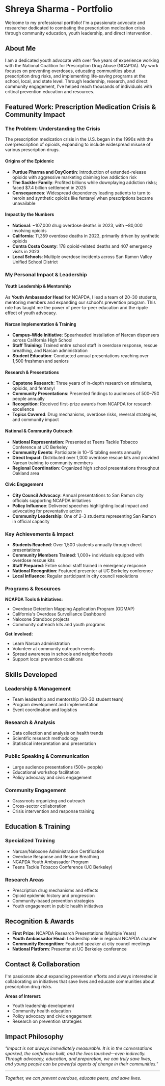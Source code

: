 # Shreya Sharma - Portfolio

Welcome to my professional portfolio! I'm a passionate advocate and researcher dedicated to combating the prescription medication crisis through community education, youth leadership, and direct intervention.

## About Me

I am a dedicated youth advocate with over five years of experience working with the National Coalition for Prescription Drug Abuse (NCAPDA). My work focuses on preventing overdoses, educating communities about prescription drug risks, and implementing life-saving programs at the school, local, and state level. Through leadership, research, and direct community engagement, I've helped reach thousands of individuals with critical prevention education and resources.

## Featured Work: Prescription Medication Crisis & Community Impact

### The Problem: Understanding the Crisis

The prescription medication crisis in the U.S. began in the 1990s with the overprescription of opioids, expanding to include widespread misuse of various prescription drugs.

#### Origins of the Epidemic
- **Purdue Pharma and OxyContin**: Introduction of extended-release opioids with aggressive marketing claiming low addiction risk
- **The Sackler Family**: Profited billions while downplaying addiction risks; faced $7.4 billion settlement in 2025
- **Consequences**: Widespread dependency leading patients to turn to heroin and synthetic opioids like fentanyl when prescriptions became unavailable

#### Impact by the Numbers
- **National**: ~107,000 drug overdose deaths in 2023, with ~80,000 involving opioids
- **California**: 11,359 overdose deaths in 2023, primarily driven by synthetic opioids
- **Contra Costa County**: 178 opioid-related deaths and 407 emergency visits in 2023
- **Local Schools**: Multiple overdose incidents across San Ramon Valley Unified School District

### My Personal Impact & Leadership

#### Youth Leadership & Mentorship
As **Youth Ambassador Head** for NCAPDA, I lead a team of 20–30 students, mentoring members and expanding our school's prevention program. This role has taught me the power of peer-to-peer education and the ripple effect of youth advocacy.

#### Narcan Implementation & Training
- **Campus-Wide Initiative**: Spearheaded installation of Narcan dispensers across California High School
- **Staff Training**: Trained entire school staff in overdose response, rescue breathing, and Narcan administration
- **Student Education**: Conducted annual presentations reaching over 1,500 freshmen and seniors

#### Research & Presentations
- **Capstone Research**: Three years of in-depth research on stimulants, opioids, and fentanyl
- **Community Presentations**: Presented findings to audiences of 500–750 people annually
- **Recognition**: Received first-prize awards from NCAPDA for research excellence
- **Topics Covered**: Drug mechanisms, overdose risks, reversal strategies, and community impact

#### National & Community Outreach
- **National Representation**: Presented at Teens Tackle Tobacco Conference at UC Berkeley
- **Community Events**: Participate in 10–15 tabling events annually
- **Direct Impact**: Distributed over 1,000 overdose rescue kits and provided Narcan training to community members
- **Regional Coordination**: Organized high school presentations throughout Oakland area

#### Civic Engagement
- **City Council Advocacy**: Annual presentations to San Ramon city officials supporting NCAPDA initiatives
- **Policy Influence**: Delivered speeches highlighting local impact and advocating for preventative action
- **Community Leadership**: One of 2–3 students representing San Ramon in official capacity

### Key Achievements & Impact

- **Students Reached**: Over 1,500 students annually through direct presentations
- **Community Members Trained**: 1,000+ individuals equipped with overdose rescue kits
- **Staff Prepared**: Entire school staff trained in emergency response
- **National Recognition**: Featured presenter at UC Berkeley conference
- **Local Influence**: Regular participant in city council resolutions

### Programs & Resources

**NCAPDA Tools & Initiatives:**
- Overdose Detection Mapping Application Program (ODMAP)
- California's Overdose Surveillance Dashboard
- Naloxone Standbox projects
- Community outreach kits and youth programs

**Get Involved:**
- Learn Narcan administration
- Volunteer at community outreach events
- Spread awareness in schools and neighborhoods
- Support local prevention coalitions

## Skills Developed

### Leadership & Management
- Team leadership and mentorship (20-30 student team)
- Program development and implementation
- Event coordination and logistics

### Research & Analysis
- Data collection and analysis on health trends
- Scientific research methodology
- Statistical interpretation and presentation

### Public Speaking & Communication
- Large audience presentations (500+ people)
- Educational workshop facilitation
- Policy advocacy and civic engagement

### Community Engagement
- Grassroots organizing and outreach
- Cross-sector collaboration
- Crisis intervention and response training

## Education & Training

### Specialized Training
- Narcan/Naloxone Administration Certification
- Overdose Response and Rescue Breathing
- NCAPDA Youth Ambassador Program
- Teens Tackle Tobacco Conference (UC Berkeley)

### Research Areas
- Prescription drug mechanisms and effects
- Opioid epidemic history and progression
- Community-based prevention strategies
- Youth engagement in public health initiatives

## Recognition & Awards

- **First Prize**: NCAPDA Research Presentations (Multiple Years)
- **Youth Ambassador Head**: Leadership role in regional NCAPDA chapter
- **Community Recognition**: Featured speaker at city council meetings
- **National Platform**: Presenter at UC Berkeley conference

## Contact & Collaboration

I'm passionate about expanding prevention efforts and always interested in collaborating on initiatives that save lives and educate communities about prescription drug risks.

**Areas of Interest:**
- Youth leadership development
- Community health education
- Policy advocacy and civic engagement
- Research on prevention strategies

## Impact Philosophy

*"Impact is not always immediately measurable. It is in the conversations sparked, the confidence built, and the lives touched—even indirectly. Through advocacy, education, and preparation, we can truly save lives, and young people can be powerful agents of change in their communities."*

---

*Together, we can prevent overdose, educate peers, and save lives.*
